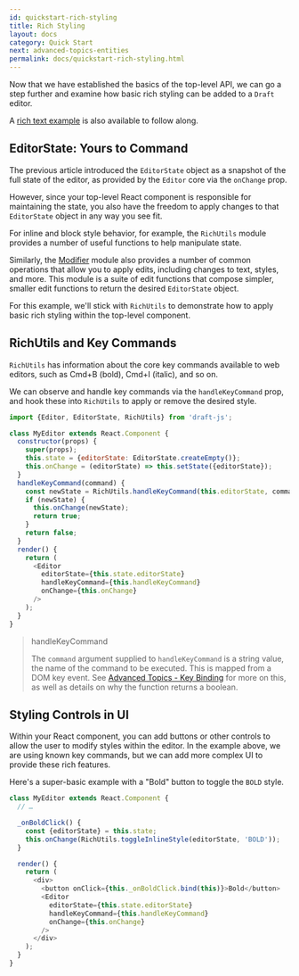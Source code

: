```yaml
---
id: quickstart-rich-styling
title: Rich Styling
layout: docs
category: Quick Start
next: advanced-topics-entities
permalink: docs/quickstart-rich-styling.html
---
```


Now that we have established the basics of the top-level API, we can go a step
further and examine how basic rich styling can be added to a `Draft` editor.

A [rich text example](https://github.com/facebook/draft-js/tree/master/examples/rich)
is also available to follow along.

## EditorState: Yours to Command

The previous article introduced the `EditorState` object as a snapshot of the
full state of the editor, as provided by the `Editor` core via the
`onChange` prop.

However, since your top-level React component is responsible for maintaining the
state, you also have the freedom to apply changes to that `EditorState` object
in any way you see fit.

For inline and block style behavior, for example, the `RichUtils` module
provides a number of useful functions to help manipulate state.

Similarly, the [Modifier](/draft-js/docs/api-reference-modifier.html) module also provides a
number of common operations that allow you to apply edits, including changes
to text, styles, and more. This module is a suite of edit functions that
compose simpler, smaller edit functions to return the desired `EditorState`
object.

For this example, we'll stick with `RichUtils` to demonstrate how to apply basic
rich styling within the top-level component.

## RichUtils and Key Commands

`RichUtils` has information about the core key commands available to web editors,
such as Cmd+B (bold), Cmd+I (italic), and so on.

We can observe and handle key commands via the `handleKeyCommand` prop, and
hook these into `RichUtils` to apply or remove the desired style.

```js
import {Editor, EditorState, RichUtils} from 'draft-js';

class MyEditor extends React.Component {
  constructor(props) {
    super(props);
    this.state = {editorState: EditorState.createEmpty()};
    this.onChange = (editorState) => this.setState({editorState});
  }
  handleKeyCommand(command) {
    const newState = RichUtils.handleKeyCommand(this.editorState, command);
    if (newState) {
      this.onChange(newState);
      return true;
    }
    return false;
  }
  render() {
    return (
      <Editor
        editorState={this.state.editorState}
        handleKeyCommand={this.handleKeyCommand}
        onChange={this.onChange}
      />
    );
  }
}
```

> handleKeyCommand
>
> The `command` argument supplied to `handleKeyCommand` is a string value, the
> name of the command to be executed. This is mapped from a DOM key event. See
> [Advanced Topics - Key Binding](/draft-js/docs/advanced-topics-key-bindings.html) for more
> on this, as well as details on why the function returns a boolean.

## Styling Controls in UI

Within your React component, you can add buttons or other controls to allow
the user to modify styles within the editor. In the example above, we are using
known key commands, but we can add more complex UI to provide these rich
features.

Here's a super-basic example with a "Bold" button to toggle the `BOLD` style.

```js
class MyEditor extends React.Component {
  // …

  _onBoldClick() {
    const {editorState} = this.state;
    this.onChange(RichUtils.toggleInlineStyle(editorState, 'BOLD'));
  }

  render() {
    return (
      <div>
        <button onClick={this._onBoldClick.bind(this)}>Bold</button>
        <Editor
          editorState={this.state.editorState}
          handleKeyCommand={this.handleKeyCommand}
          onChange={this.onChange}
        />
      </div>
    );
  }
}
```
